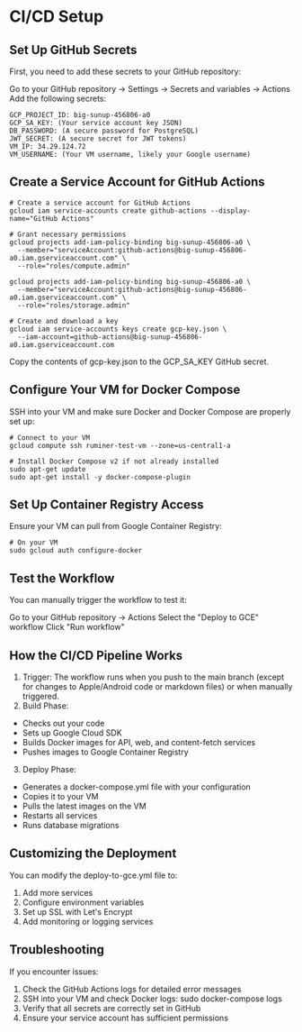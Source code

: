 # CI/CD Setup

## Set Up GitHub Secrets
First, you need to add these secrets to your GitHub repository:

Go to your GitHub repository → Settings → Secrets and variables → Actions
Add the following secrets:
```
GCP_PROJECT_ID: big-sunup-456806-a0
GCP_SA_KEY: (Your service account key JSON)
DB_PASSWORD: (A secure password for PostgreSQL)
JWT_SECRET: (A secure secret for JWT tokens)
VM_IP: 34.29.124.72
VM_USERNAME: (Your VM username, likely your Google username)
```

## Create a Service Account for GitHub Actions
```
# Create a service account for GitHub Actions
gcloud iam service-accounts create github-actions --display-name="GitHub Actions"

# Grant necessary permissions
gcloud projects add-iam-policy-binding big-sunup-456806-a0 \
  --member="serviceAccount:github-actions@big-sunup-456806-a0.iam.gserviceaccount.com" \
  --role="roles/compute.admin"

gcloud projects add-iam-policy-binding big-sunup-456806-a0 \
  --member="serviceAccount:github-actions@big-sunup-456806-a0.iam.gserviceaccount.com" \
  --role="roles/storage.admin"

# Create and download a key
gcloud iam service-accounts keys create gcp-key.json \
  --iam-account=github-actions@big-sunup-456806-a0.iam.gserviceaccount.com
```

Copy the contents of gcp-key.json to the GCP_SA_KEY GitHub secret.

## Configure Your VM for Docker Compose
SSH into your VM and make sure Docker and Docker Compose are properly set up:
```
# Connect to your VM
gcloud compute ssh ruminer-test-vm --zone=us-central1-a

# Install Docker Compose v2 if not already installed
sudo apt-get update
sudo apt-get install -y docker-compose-plugin
```

## Set Up Container Registry Access
Ensure your VM can pull from Google Container Registry:
```
# On your VM
sudo gcloud auth configure-docker
```

## Test the Workflow
You can manually trigger the workflow to test it:

Go to your GitHub repository → Actions
Select the "Deploy to GCE" workflow
Click "Run workflow"

## How the CI/CD Pipeline Works
1. Trigger: The workflow runs when you push to the main branch (except for changes to Apple/Android code or markdown files) or when manually triggered.
2. Build Phase:
- Checks out your code
- Sets up Google Cloud SDK
- Builds Docker images for API, web, and content-fetch services
- Pushes images to Google Container Registry
3. Deploy Phase:
- Generates a docker-compose.yml file with your configuration
- Copies it to your VM
- Pulls the latest images on the VM
- Restarts all services
- Runs database migrations

## Customizing the Deployment
You can modify the deploy-to-gce.yml file to:

1. Add more services
2. Configure environment variables
3. Set up SSL with Let's Encrypt
4. Add monitoring or logging services

## Troubleshooting
If you encounter issues:

1. Check the GitHub Actions logs for detailed error messages
2. SSH into your VM and check Docker logs: sudo docker-compose logs
3. Verify that all secrets are correctly set in GitHub
4. Ensure your service account has sufficient permissions